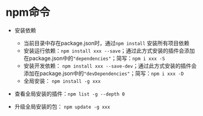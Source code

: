 # npm命令

- 安装依赖
  + 当前目录中存在package.json时，通过``npm install`` 安装所有项目依赖
  + 安装运行依赖：``npm install xxx --save``；通过此方式安装的插件会添加在package.json中的``"dependencies"``；简写：``npm i xxx -S``
  + 安装开发依赖： ``npm install xxx --save-dev``；通过此方式安装的插件会添加在package.json中的``"devDependencies"``；简写：``npm i xxx -D``
  + 全局安装： ``npm install -g xxx``

- 查看全局安装的插件：``npm list -g --depth 0``

- 升级全局安装的包： ``npm update -g xxx``